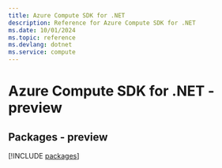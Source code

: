 ```yaml
---
title: Azure Compute SDK for .NET
description: Reference for Azure Compute SDK for .NET
ms.date: 10/01/2024
ms.topic: reference
ms.devlang: dotnet
ms.service: compute
---
```

# Azure Compute SDK for .NET - preview
## Packages - preview
[!INCLUDE [packages](compute-index.md)]